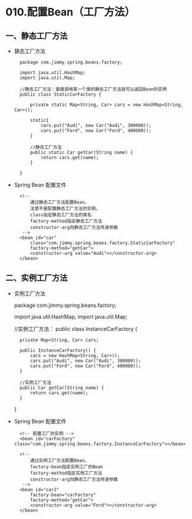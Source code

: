 # 010.配置Bean（工厂方法）

## 一、静态工厂方法

* 静态工厂方法

		package com.jimmy.spring.beans.factory;
		
		import java.util.HashMap;
		import java.util.Map;
		
		//静态工厂方法：直接调用某一个类的静态工厂方法就可以返回Bean的实例
		public class StaticCarFactory {
			
			private static Map<String, Car> cars = new HashMap<String, Car>();
			
			static{
				cars.put("Audi", new Car("Audi", 300000));
				cars.put("Ford", new Car("Ford", 400000));
			}
			
			//静态工厂方法
			public static Car getCar(String name) {
				return cars.get(name);
			}
			
		}

* Spring Bean 配置文件

		<!-- 
			通过静态工厂方法配置Bean。
			注意不是配置静态工厂方法的实例。
			class指定静态工厂方法的类名
			factory-method指定静态工厂方法
			constructor-arg向静态工厂方法传递参数
		 -->
		<bean id="car" 
			class="com.jimmy.spring.beans.factory.StaticCarFactory"
			factory-method="getCar">
			<constructor-arg value="Audi"></constructor-arg>
		</bean>

## 二、实例工厂方法

* 实例工厂方法

	package com.jimmy.spring.beans.factory;
	
	import java.util.HashMap;
	import java.util.Map;
	
	//实例工厂方法：
	public class InstanceCarFactory {
		
		private Map<String, Car> cars;
		
		public InstanceCarFactory() {
			cars = new HashMap<String, Car>();
			cars.put("Audi", new Car("Audi", 300000));
			cars.put("Ford", new Car("Ford", 400000));
		}
	
		//实例工厂方法
		public Car getCar(String name) {
			return cars.get(name);
		}
		
	}

* Spring Bean 配置文件

		<!-- 配置工厂的实例 -->
		<bean id="carFactory" class="com.jimmy.spring.beans.factory.InstanceCarFactory"></bean>
	
		<!-- 
			通过实例工厂方法配置Bean。
			factory-bean指定实例工厂的Bean
			factory-method指定实例工厂方法
			constructor-arg向静态工厂方法传递参数
		 -->
		<bean id="car2" 
			factory-bean="carFactory" 
			factory-method="getCar">
			<constructor-arg value="Ford"></constructor-arg>
		</bean>